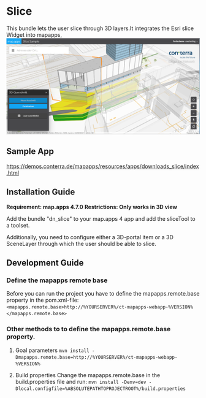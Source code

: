 # Slice
This bundle lets the user slice through 3D layers.It integrates the Esri slice Widget into mapapps,
![Screenshot App](https://github.com/conterra/mapapps-slice/blob/master/screenshot.PNG)

## Sample App
https://demos.conterra.de/mapapps/resources/apps/downloads_slice/index.html

## Installation Guide
**Requirement: map.apps 4.7.0**
**Restrictions: Only works in 3D view**

Add the bundle "dn_slice" to your map.apps 4 app and add the sliceTool to a toolset.

Additionally, you need to configure either a 3D-portal item or a 3D SceneLayer through which the user should be able to slice.

## Development Guide
### Define the mapapps remote base
Before you can run the project you have to define the mapapps.remote.base property in the pom.xml-file:
`<mapapps.remote.base>http://%YOURSERVER%/ct-mapapps-webapp-%VERSION%</mapapps.remote.base>`

### Other methods to to define the mapapps.remote.base property.
1. Goal parameters
`mvn install -Dmapapps.remote.base=http://%YOURSERVER%/ct-mapapps-webapp-%VERSION%`

2. Build properties
Change the mapapps.remote.base in the build.properties file and run:
`mvn install -Denv=dev -Dlocal.configfile=%ABSOLUTEPATHTOPROJECTROOT%/build.properties`
